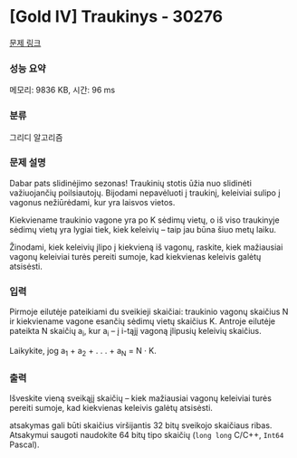 # [Gold IV] Traukinys - 30276 

[문제 링크](https://www.acmicpc.net/problem/30276) 

### 성능 요약

메모리: 9836 KB, 시간: 96 ms

### 분류

그리디 알고리즘

### 문제 설명

<p>Dabar pats slidinėjimo sezonas! Traukinių stotis ūžia nuo slidinėti važiuojančių poilsiautojų. Bijodami nepavėluoti į traukinį, keleiviai sulipo į vagonus nežiūrėdami, kur yra laisvos vietos.</p>

<p>Kiekviename traukinio vagone yra po K sėdimų vietų, o iš viso traukinyje sėdimų vietų yra lygiai tiek, kiek keleivių – taip jau būna šiuo metų laiku.</p>

<p>Žinodami, kiek keleivių įlipo į kiekvieną iš vagonų, raskite, kiek mažiausiai vagonų keleiviai turės pereiti sumoje, kad kiekvienas keleivis galėtų atsisėsti.</p>

### 입력 

 <p>Pirmoje eilutėje pateikiami du sveikieji skaičiai: traukinio vagonų skaičius N ir kiekviename vagone esančių sėdimų vietų skaičius K. Antroje eilutėje pateikta N skaičių a<sub>i</sub>, kur a<sub>i</sub> – į i-tąjį vagoną įlipusių keleivių skaičius.</p>

<p>Laikykite, jog a<sub>1</sub> + a<sub>2</sub> + . . . + a<sub>N</sub> = N · K.</p>

### 출력 

 <p>Išveskite vieną sveikąjį skaičių – kiek mažiausiai vagonų keleiviai turės pereiti sumoje, kad kiekvienas keleivis galėtų atsisėsti.</p>

<p>atsakymas gali būti skaičius viršijantis 32 bitų sveikojo skaičiaus ribas. Atsakymui saugoti naudokite 64 bitų tipo skaičių (<code>long long</code> C/C++, <code>Int64</code> Pascal).</p>

